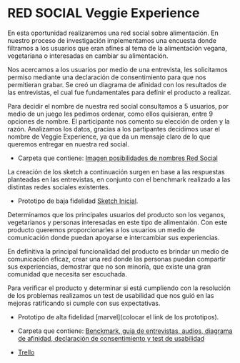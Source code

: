 # RED SOCIAL Veggie Experience

En esta oportunidad realizaremos una red social sobre alimentación. En nuestro proceso de investigación implementamos una encuesta donde filtramos a los usuarios que eran afines al tema de la alimentación vegana, vegetariana o interesadas en cambiar su alimentación.

Nos acercamos a los usuarios por medio de una entrevista, les solicitamos permiso mediante una declaración de consentimiento para que nos permitieran grabar. Se creó un diagrama de afinidad con los resultados de las entrevistas, el cual fue fundamentales para definir el producto a realizar. 

Para decidir el nombre de nuestra red social consultamos a 5 usuarios, por medio de un juego les pedimos ordenar, como ellos quisieran, entre 9 opciones de nombre. El participante nos comento su elección de orden y la razón. Analizamos los datos, gracias a los partipantes decidimos usar el nombre de Veggie Experience, ya que da un mensaje claro de lo que queremos entregar en nuestra red social.

* Carpeta que contiene: [Imagen posibilidades de nombres Red Social](https://drive.google.com/drive/folders/10PC7sWxsGPlAZs1SE-s6-VyifwZFBQRc)


La creación de los sketch a continuación surgen en base a las respuestas planteadas en las entrevistas, en conjunto con el benchmark realizado a las distintas redes sociales existentes. 

*  Prototipo de baja fidelidad [Sketch Inicial](https://drive.google.com/drive/folders/1P6zj25AmU2KyytdrSvg0GcJsFwJAZpt8).

Determinamos que los principales usuarios del producto son los veganos, vegetarianos y personas interesadas en este tipo de alimentaión. Con este producto queremos proporcionarles a los usuarios un medio de comunicación donde puedan apoyarse e intercambiar sus experiencias.

En definitiva la principal funcionalidad del producto es brindar un medio de comunicación eficaz, crear una red donde las personas puedan compartir sus experiencias, demostrar que no son minoría, que existe una gran comunidad que necesita ser escuchada.

Para verificar el producto y determinar si está cumpliendo con la resolución de los problemas realizamos un test de usabilidad que nos guió en las mejoras ratificando si cumple con sus expectativas.

* Prototipo de alta fidelidad [marvel](colocar el link de los prototipos).
* Carpeta que contiene: [Benckmark, guia de entrevistas, audios, diagrama de afinidad, declaración de consentimiento y test de usabilidad](https://drive.google.com/drive/folders/10PC7sWxsGPlAZs1SE-s6-VyifwZFBQRc)

* [Trello](https://trello.com/b/ZQH5Wn1m/proyecto-3)
